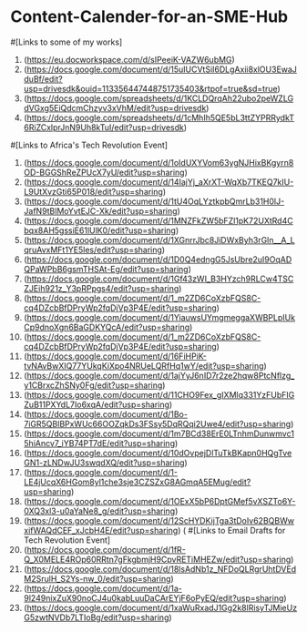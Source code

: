 # Content-Calender-for-an-SME-Hub
#[Links to some of my works] 
1. (https://eu.docworkspace.com/d/sIPeeiK-VAZW6ubMG)
2. (https://docs.google.com/document/d/15uIUCVtSiI6DLgAxii8xlOU3EwaJduBf/edit?usp=drivesdk&ouid=113356447448751735403&rtpof=true&sd=true)
3. (https://docs.google.com/spreadsheets/d/1KCLDQrqAh22ubo2peWZLGdVGxg5EiQdcmChzyv3xVhM/edit?usp=drivesdk)
4. (https://docs.google.com/spreadsheets/d/1cMhIh5QE5bL3ttZYPRRydkT6RiZCxlprJnN9Uh8kTuI/edit?usp=drivesdk)

#[Links to Africa's Tech Revolution Event]
1. (https://docs.google.com/document/d/1oIdUXYVom63ygNJHixBKgyrn8OD-BGGShReZPUcX7yU/edit?usp=sharing)
2. (https://docs.google.com/document/d/14IajYj_aXrXT-WqXb7TKEQ7kIU-L9UtXvzGti65P018/edit?usp=sharing)
3. (https://docs.google.com/document/d/1tU4OqLYztkpbQmrLb31H0lJ-JafN9tBlMoYvtEJC-Xk/edit?usp=sharing)
4. (https://docs.google.com/document/d/1MNZFkZW5bFZl1pK72UXtRd4Cbqx8AH5gssiE61lUlK0/edit?usp=sharing)
5. (https://docs.google.com/document/d/1XGnrrJbc8JiDWxByh3rGln__A_LqruAvxMFt1YE5les/edit?usp=sharing)
6. (https://docs.google.com/document/d/1D0Q4edngG5JsUbre2uI9OqADQPaWPbB6gsmTHSAt-Eg/edit?usp=sharing)
7. (https://docs.google.com/document/d/1Gf43zWI_B3HYzch9RLCw4TSCZJEih921z_Y3pRPpgs4/edit?usp=sharing)
8. (https://docs.google.com/document/d/1_m2ZD6CoXzbFQS8C-cq4DZcbBfDPryWp2fqDjVp3P4E/edit?usp=sharing)
9. (https://docs.google.com/document/d/1YiauwsUYmgmeggaXWBPLpIUkCp9dnoXgn6BaGDKYQcA/edit?usp=sharing)
10. (https://docs.google.com/document/d/1_m2ZD6CoXzbFQS8C-cq4DZcbBfDPryWp2fqDjVp3P4E/edit?usp=sharing)
11. (https://docs.google.com/document/d/16FiHPiK-tvNAvBwXIQ77YUkqKiXpo4NRUeLQRfHq1wY/edit?usp=sharing)
12. (https://docs.google.com/document/d/1ajYyJ6nID7r2ze2hqw8PtcNflzg_y1CBrxcZhSNy0Fg/edit?usp=sharing)
13. (https://docs.google.com/document/d/11CHO9Fex_gIXMlq331YzFUbFIGZuB11PXYdL7Io6xqA/edit?usp=sharing)
14. (https://docs.google.com/document/d/1Bo-7iGR5QBlBPxWUc66OOZqkDs3FSsy5DqRQqi2Uwe4/edit?usp=sharing)
15. (https://docs.google.com/document/d/1m7BCd38ErE0LTnhmDunwmvc15hiAncv7_iYB74PT7dE/edit?usp=sharing)
16. (https://docs.google.com/document/d/10dOvpejDlTuTkBKapn0HQgTveGN1-zLNDwJU3swqdXQ/edit?usp=sharing)
17. (https://docs.google.com/document/d/1-LE4jUcqX6HGom8yl1che3sje3CZSZxG8AGmqA5EMug/edit?usp=sharing)
18. (https://docs.google.com/document/d/1OExX5bP6DptGMef5vXSZTo6Y-0XQ3xl3-u0aYaNe8_g/edit?usp=sharing)
19. (https://docs.google.com/document/d/12ScHYDKijTga3tDoIv62BQBWwxifWAQdCEF_xJcbH4E/edit?usp=sharing)
	(
#[Links to Email Drafts for Tech Revolution Event]
1. (https://docs.google.com/document/d/1fR-Q_X0MELE4ROp60RRtn7gFkgbmjH9CpvRETiMHEZw/edit?usp=sharing)
2. (https://docs.google.com/document/d/18lsAdNb1z_NFDoQLRgrUhtDVEdM2SrulH_S2Ys-nw_0/edit?usp=sharing)
3. (https://docs.google.com/document/d/1a-9l249nixZuX90noCJ4u0kabLuuDaCArEYjF6oPyEQ/edit?usp=sharing)
4. (https://docs.google.com/document/d/1xaWuRxadJ1Gg2k8lRisyTJMieUzG5zwtNVDb7LTIoBg/edit?usp=sharing)
